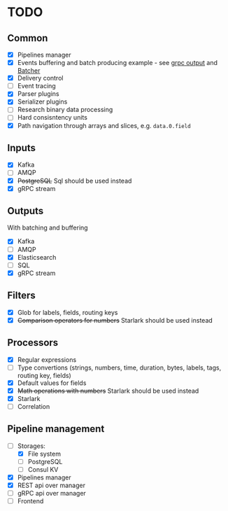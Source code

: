 # TODO
## Common
 - [x] Pipelines manager
 - [x] Events buffering and batch producing example - see [grpc output](../plugins/outputs/grpc/grpc.go) and [Batcher](../plugins/common/batcher/batcher.go)
 - [x] Delivery control
 - [ ] Event tracing
 - [x] Parser plugins
 - [x] Serializer plugins
 - [ ] Research binary data processing
 - [ ] Hard consisntency units
 - [x] Path navigation through arrays and slices, e.g. `data.0.field`

## Inputs
 - [x] Kafka
 - [ ] AMQP
 - [x] ~~PostgreSQL~~ Sql should be used instead
 - [x] gRPC stream

## Outputs
With batching and buffering
 - [x] Kafka
 - [ ] AMQP
 - [x] Elasticsearch
 - [ ] SQL
 - [x] gRPC stream

## Filters
 - [x] Glob for labels, fields, routing keys
 - [x] ~~Comparison operators for numbers~~ Starlark should be used instead

## Processors
 - [x] Regular expressions
 - [ ] Type convertions (strings, numbers, time, duration, bytes, labels, tags, routing key, fields)
 - [x] Default values for fields
 - [x] ~~Math operations with numbers~~ Starlark should be used instead
 - [x] Starlark
 - [ ] Correlation

## Pipeline management
 - [ ] Storages:
   - [x] File system
   - [ ] PostgreSQL
   - [ ] Consul KV

 - [x] Pipelines manager
 - [x] REST api over manager
 - [ ] gRPC api over manager
 - [ ] Frontend
